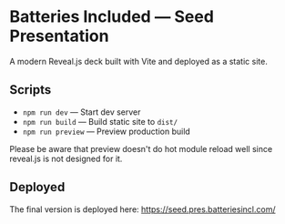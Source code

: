 # Batteries Included — Seed Presentation

A modern Reveal.js deck built with Vite and deployed as a static site.

## Scripts

- `npm run dev` — Start dev server
- `npm run build` — Build static site to `dist/`
- `npm run preview` — Preview production build

Please be aware that preview doesn't do hot module reload well since reveal.js
is not designed for it.

## Deployed

The final version is deployed here: https://seed.pres.batteriesincl.com/
